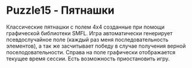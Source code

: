 # Puzzle15 - Пятнашки

Классические пятнашки с полем 4x4 созданные при помощи графической библиотеки SMFL. 
Игра автоматически генерирует псевдослучайное поле (каждый раз меня последовательность элементов), а так же засчитывает победу в случае получения верной поселодовательности. 
Справа на поле графически отображается текущее время сессии. Есть возможность приостановить игру. 
